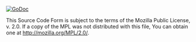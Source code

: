 [![GoDoc](https://godoc.org/github.com/4rcode/gotcha?status.svg)](https://godoc.org/github.com/4rcode/gotcha)

This Source Code Form is subject to the terms of the Mozilla Public
License, v. 2.0. If a copy of the MPL was not distributed with this
file, You can obtain one at http://mozilla.org/MPL/2.0/.
